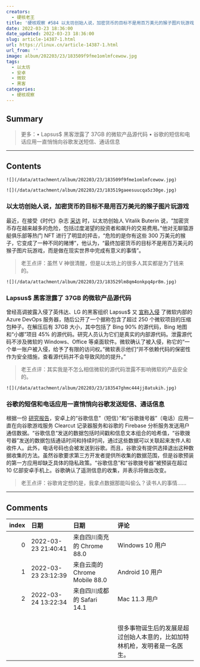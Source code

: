 ```yaml
---
creators:
  - 硬核老王
title: '硬核观察 #584 以太坊创始人说，加密货币的目标不是用百万美元的猴子图片玩游戏'
date: 2022-03-23 18:36:00
date_updated: 2022-03-23 18:36:00
slug: article-14387-1.html
url: https://linux.cn/article-14387-1.html
url_from: ''
image: album/202203/23/183509f9fme1omlmfcewow.jpg
tags:
  - 以太坊
  - 安卓
  - 微软
  - 黑客
categories:
  - 硬核观察
---
```


## Summary

> 更多：• Lapsus$ 黑客泄露了 37GB 的微软产品源代码 • 谷歌的短信和电话应用一直悄悄向谷歌发送短信、通话信息

***

<!-- more -->

## Contents

`![](/data/attachment/album/202203/23/183509f9fme1omlmfcewow.jpg)`

`![](/data/attachment/album/202203/23/183519gaeesuucqa5z30ge.jpg)`

### 以太坊创始人说，加密货币的目标不是用百万美元的猴子图片玩游戏

最近，在接受《时代》杂志 [采访](https://www.benzinga.com/markets/cryptocurrency/22/03/26212053/the-goal-of-crypto-is-not-to-play-games-with-million-dollar-pictures-of-monkeys-ethereum-f) 时，以太坊创始人 Vitalik Buterin 说，“加密货币存在越来越多的危险，包括过度渴望的投资者和飙升的交易费用。”他对无聊猿游艇俱乐部等热门 NFT 进行了明显的抨击，“危险的是你有这些 300 万美元的猴子，它变成了一种不同的赌博”，他认为，“最终加密货币的目标不是用百万美元的猴子图片玩游戏，而是做在现实世界中完成有意义的事情”。

> 
> 老王点评：虽然 V 神很清醒，但是以太坊上的很多人其实都是为了钱来的。
> 
> 
> 

`![](/data/attachment/album/202203/23/183529lm8qm4onkpq4pr8m.jpg)`

### Lapsus$ 黑客泄露了 37GB 的微软产品源代码

曾经高调披露入侵了英伟达、LG 的黑客组织 Lapsus$ 又 [宣称入侵](https://www.bleepingcomputer.com/news/microsoft/lapsus-hackers-leak-37gb-of-microsofts-alleged-source-code/) 了微软内部的 Azure DevOps 服务器，随后公开了一个据称包含了超过 250 个微软项目的压缩包种子。在解压后有 37GB 大小，其中包括了 Bing 90% 的源代码，Bing 地图和“小娜”项目 45% 的源代码。研究人员认为它们是真实的内部源代码。泄露源代码不涉及微软的 Windows、Office 等桌面软件。微软确认了被入侵，称它的“一个单一账户被入侵，给予了有限的访问权。”微软表示他们“并不依赖代码的保密性作为安全措施，查看源代码并不会导致风险的提升。”

> 
> 老王点评：其实我是不怎么相信微软的源代码泄露不影响微软的产品安全的。
> 
> 
> 

`![](/data/attachment/album/202203/23/183547ghmc444jj8atukih.jpg)`

### 谷歌的短信和电话应用一直悄悄向谷歌发送短信、通话信息

根据一份 [研究报告](https://www.theregister.com/2022/03/21/google_messages_gdpr/)，安卓上的“谷歌信息”（短信）”和“谷歌拨号器”（电话）应用一直在向谷歌游戏服务 Clearcut 记录器服务和谷歌的 Firebase 分析服务发送用户通信数据。“谷歌信息“发送的数据包括时间戳和信息文本组合的哈希值，“谷歌拨号器”发送的数据包括通话时间和持续时间，通过这些数据可以关联起来发件人和收件人。此外，电话号码也会被发送到谷歌。而且，谷歌没有提供选择退出这种数据收集的方法。虽然谷歌要求第三方开发者提供所收集的数据范围，但是谷歌预装的第一方应用却缺乏具体的隐私政策。“谷歌信息”和“谷歌拨号器”被预装在超过 10 亿部安卓手机上。谷歌确认了遥测信息的收集，并表示将做出改变。

> 
> 老王点评：谷歌肯定想的是，我拿点数据那能叫偷么？读书人的事情……
> 
> 
>

***

## Comments

|   index | 日期                | 日期                                          | 评论                                                                                                            |
|--------:|:--------------------|:----------------------------------------------|:----------------------------------------------------------------------------------------------------------------|
|       0 | 2022-03-23 21:40:41 | 来自四川南充的 Chrome 88.0|Windows 10 用户    | 谷歌老爷心善，见不了用户数据被其它流氓偷走。                               |
|       1 | 2022-03-23 23:12:39 | 来自云南的 Chrome Mobile 88.0|Android 10 用户 | 哈哈哈哈看到你我笑死了                                                     |
|       2 | 2022-03-24 13:22:34 | 来自四川成都的 Safari 14.1|Mac 11.3 用户      | 天下熙熙皆为利来，天下攘攘皆为利往。<br />                                 |
|         |                     |                                               | <br />                                                                     |
|         |                     |                                               | 很多事物诞生后的发展是超过创始人本意的，比如加特林机枪，发明者是一名医生。                                      |
